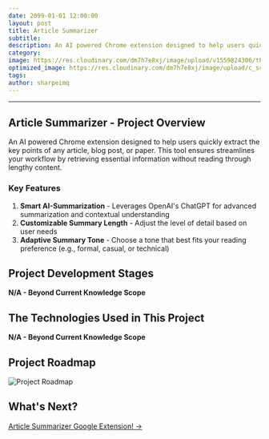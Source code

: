 ```yaml
---
date: 2099-01-01 12:00:00
layout: post
title: Article Summarizer
subtitle:
description: An AI powered Chrome extension designed to help users quickly extract the key points of any article, blog post, or paper.
category:
image: https://res.cloudinary.com/dm7h7e8xj/image/upload/v1559824306/theme13_dshbqx.jpg
optimized_image: https://res.cloudinary.com/dm7h7e8xj/image/upload/c_scale,w_380/v1559824306/theme13_dshbqx.jpg
tags:
author: sharpeimq
---
```

---
## Article Summarizer - Project Overview 
An AI powered Chrome extension designed to help users quickly extract the key points of any article, blog post, or paper. This tool ensures streamlines your workflow by retrieving essential information without reading through lengthy content.

### Key Features
1. <strong>Smart AI-Summarization</strong> - Leverages OpenAI's ChatGPT for advanced summarization and contextual understanding
2. <strong>Customizable Summary Length</strong> - Adjust the level of detail based on user needs
3. <strong>Adaptive Summary Tone</strong> - Choose a tone that best fits your reading preference (e.g., formal, casual, or technical)

## Project Development Stages
<strong>N/A - Beyond Current Knowledge Scope</strong> 

## The Technologies Used in This Project
<strong>N/A - Beyond Current Knowledge Scope</strong> 

## Project Roadmap
<img src="{{ site.baseurl }}/assets/img/roadmap.png" alt="Project Roadmap" class="roadmap-img">

## What's Next?  
<a href="{{ site.baseurl }}/article-summarizer/" class="next-project-link">
  Article Summarizer Google Extension! →
</a>